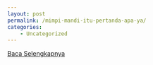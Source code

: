 ```yaml
---
layout: post
permalink: /mimpi-mandi-itu-pertanda-apa-ya/
categories:
    - Uncategorized
---
```


[Baca Selengkapnya](/01)